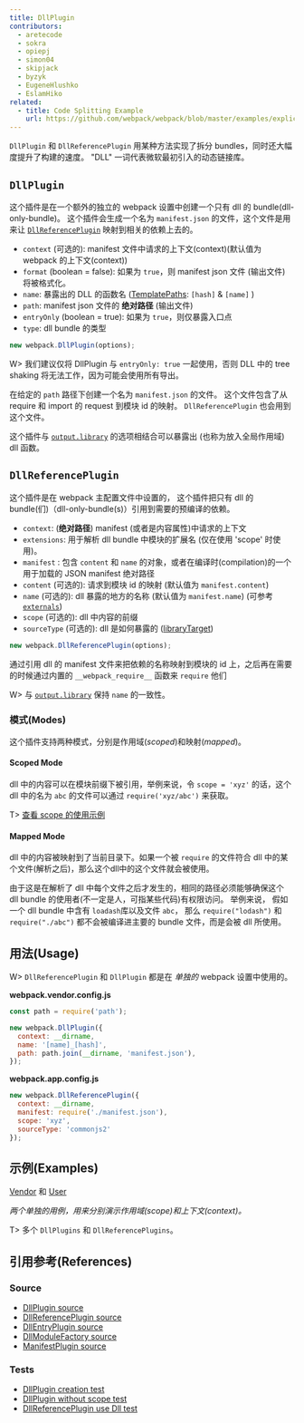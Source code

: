 ```yaml
---
title: DllPlugin
contributors:
  - aretecode
  - sokra
  - opiepj
  - simon04
  - skipjack
  - byzyk
  - EugeneHlushko
  - EslamHiko
related:
  - title: Code Splitting Example
    url: https://github.com/webpack/webpack/blob/master/examples/explicit-vendor-chunk/README.md
---
```


`DllPlugin` 和 `DllReferencePlugin` 用某种方法实现了拆分 bundles，同时还大幅度提升了构建的速度。
"DLL" 一词代表微软最初引入的动态链接库。


## `DllPlugin`

这个插件是在一个额外的独立的 webpack 设置中创建一个只有 dll 的 bundle(dll-only-bundle)。 这个插件会生成一个名为 `manifest.json` 的文件，这个文件是用来让 [`DllReferencePlugin`](#dllreferenceplugin) 映射到相关的依赖上去的。

- `context` (可选的): manifest 文件中请求的上下文(context)(默认值为 webpack 的上下文(context))
- `format` (boolean = false): 如果为 `true`，则 manifest json 文件 (输出文件) 将被格式化。
- `name`: 暴露出的 DLL 的函数名 ([TemplatePaths](https://github.com/webpack/webpack/blob/master/lib/TemplatedPathPlugin.js): `[hash]` & `[name]` )
- `path`: manifest json 文件的 __绝对路径__  (输出文件)
- `entryOnly` (boolean = true): 如果为 `true`，则仅暴露入口点
- `type`: dll bundle 的类型

```javascript
new webpack.DllPlugin(options);
```

W> 我们建议仅将 DllPlugin 与 `entryOnly: true` 一起使用，否则 DLL 中的 tree shaking 将无法工作，因为可能会使用所有导出。

在给定的 `path` 路径下创建一个名为 `manifest.json` 的文件。 这个文件包含了从 require 和 import 的 request 到模块 id 的映射。 `DllReferencePlugin` 也会用到这个文件。

这个插件与 [`output.library`](/configuration/output/#outputlibrary) 的选项相结合可以暴露出 (也称为放入全局作用域) dll 函数。


## `DllReferencePlugin`

这个插件是在 webpack 主配置文件中设置的， 这个插件把只有 dll 的 bundle(们)（dll-only-bundle(s)）引用到需要的预编译的依赖。

- `context`: (__绝对路径__)  manifest (或者是内容属性)中请求的上下文
- `extensions`: 用于解析 dll bundle 中模块的扩展名 (仅在使用 'scope' 时使用)。
- `manifest` : 包含 `content` 和 `name` 的对象，或者在编译时(compilation)的一个用于加载的 JSON manifest 绝对路径
- `content` (可选的):  请求到模块 id 的映射 (默认值为 `manifest.content`)
- `name` (可选的): dll 暴露的地方的名称 (默认值为 `manifest.name`) (可参考[`externals`](/configuration/externals/))
- `scope` (可选的): dll 中内容的前缀
- `sourceType` (可选的): dll 是如何暴露的 ([libraryTarget](/configuration/output/#outputlibrarytarget))

```javascript
new webpack.DllReferencePlugin(options);
```

通过引用 dll 的 manifest 文件来把依赖的名称映射到模块的 id 上，之后再在需要的时候通过内置的 `__webpack_require__` 函数来 `require` 他们

W> 与 [`output.library`](/configuration/output/#outputlibrary) 保持 `name` 的一致性。


### 模式(Modes)

这个插件支持两种模式，分别是作用域(_scoped_)和映射(_mapped_)。

#### Scoped Mode

dll 中的内容可以在模块前缀下被引用，举例来说，令 `scope = 'xyz'` 的话，这个 dll 中的名为 `abc` 的文件可以通过 `require('xyz/abc')` 来获取。

T> [查看 scope 的使用示例](https://github.com/webpack/webpack/tree/master/examples/dll-user)

#### Mapped Mode

dll 中的内容被映射到了当前目录下。如果一个被 `require` 的文件符合 dll 中的某个文件(解析之后)，那么这个dll中的这个文件就会被使用。

由于这是在解析了 dll 中每个文件之后才发生的，相同的路径必须能够确保这个 dll bundle 的使用者(不一定是人，可指某些代码)有权限访问。 举例来说， 假如一个 dll bundle 中含有 `loadash`库以及文件 `abc`， 那么 `require("lodash")` 和 `require("./abc")` 都不会被编译进主要的 bundle 文件，而是会被 dll 所使用。


## 用法(Usage)

W> `DllReferencePlugin` 和 `DllPlugin` 都是在 _单独的_ webpack 设置中使用的。

__webpack.vendor.config.js__

```javascript
const path = require('path');

new webpack.DllPlugin({
  context: __dirname,
  name: '[name]_[hash]',
  path: path.join(__dirname, 'manifest.json'),
});
```

__webpack.app.config.js__

```javascript
new webpack.DllReferencePlugin({
  context: __dirname,
  manifest: require('./manifest.json'),
  scope: 'xyz',
  sourceType: 'commonjs2'
});
```


## 示例(Examples)

[Vendor](https://github.com/webpack/webpack/tree/master/examples/dll) 和 [User](https://github.com/webpack/webpack/tree/master/examples/dll-user)

_两个单独的用例，用来分别演示作用域(scope)和上下文(context)。_

T> 多个 `DllPlugins` 和 `DllReferencePlugins`。


## 引用参考(References)

### Source

- [DllPlugin source](https://github.com/webpack/webpack/blob/master/lib/DllPlugin.js)
- [DllReferencePlugin source](https://github.com/webpack/webpack/blob/master/lib/DllReferencePlugin.js)
- [DllEntryPlugin source](https://github.com/webpack/webpack/blob/master/lib/DllEntryPlugin.js)
- [DllModuleFactory source](https://github.com/webpack/webpack/blob/master/lib/DllModuleFactory.js)
- [ManifestPlugin source](https://github.com/webpack/webpack/blob/master/lib/LibManifestPlugin.js)

### Tests

- [DllPlugin creation test](https://github.com/webpack/webpack/blob/master/test/configCases/dll-plugin/0-create-dll/webpack.config.js)
- [DllPlugin without scope test](https://github.com/webpack/webpack/blob/master/test/configCases/dll-plugin/2-use-dll-without-scope/webpack.config.js)
- [DllReferencePlugin use Dll test](https://github.com/webpack/webpack/tree/master/test/configCases/dll-plugin)
